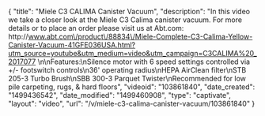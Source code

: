 {
    "title": "Miele C3 CALIMA Canister Vacuum",
    "description": "In this video we take a closer look at the Miele C3 Calima canister vacuum.  For more details or to place an order please visit us at Abt.com: http:\/\/www.abt.com\/product\/88834\/Miele-Complete-C3-Calima-Yellow-Canister-Vacuum-41GFE036USA.html?utm_source=youtube&utm_medium=video&utm_campaign=C3CALIMA%20_2017077 \n\nFeatures:\nSilence motor with 6 speed settings controlled via +\/- footswitch controls\n36' operating radius\nHEPA AirClean filter\nSTB 205-3 Turbo Brush\nSBB 300-3 Parquet Twister\nRecommended for low pile carpeting, rugs, & hard floors",
    "videoid": "103861840",
    "date_created": "1499436542",
    "date_modified": "1499460908",
    "type": "captivate",
    "layout": "video",
    "url": "\/v\/miele-c3-calima-canister-vacuum\/103861840"
}
